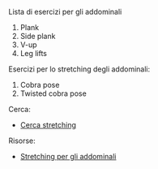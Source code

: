 Lista di esercizi per gli addominali

1. Plank
2. Side plank
3. V-up
4. Leg lifts

Esercizi per lo stretching degli addominali:
1. Cobra pose
2. Twisted cobra pose

Cerca:

- [Cerca stretching](?q=stretching)

Risorse:

- [Stretching per gli addominali](https://www.danieleanelli.it/stretching-addominali/)
